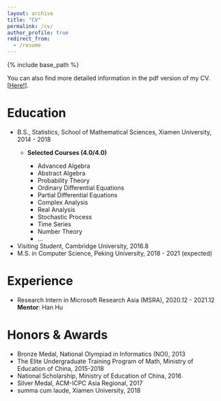```yaml
---
layout: archive
title: "CV"
permalink: /cv/
author_profile: true
redirect_from:
  - /resume
---
```


{% include base_path %}

You can also find more detailed information in the pdf version of my CV. [[Here!](https://scalsol.github.io/files/cv.pdf)].

Education
======
* B.S., Statistics, School of Mathematical Sciences, Xiamen University, 2014 - 2018
  * <strong>Selected Courses (4.0/4.0)</strong>
    
    * Advanced Algebra
    * Abstract Algebra
    * Probability Theory
    * Ordinary Differential Equations
    * Partial Differential Equations
    * Complex Analysis
    * Real Analysis
    * Stochastic Process
    * Time Series
    * Number Theory
    * ...
* Visiting Student, Cambridge University, 2016.8
* M.S. in Computer Science, Peking University, 2018 - 2021 (expected)

Experience
======
* Research Intern in Microsoft Research Asia (MSRA), 2020.12 - 2021.12   
  <strong>Mentor</strong>: Han Hu  

Honors & Awards
======

- Bronze Medal, National Olympiad in Informatics (NOI), 2013  
- The Elite Undergraduate Training Program of Math, Ministry of Education of China, 2015-2018 
- National Scholarship, Ministry of Education of China, 2016 
- Silver Medal, ACM-ICPC Asia Regional, 2017  
- summa cum laude, Xiamen University, 2018  